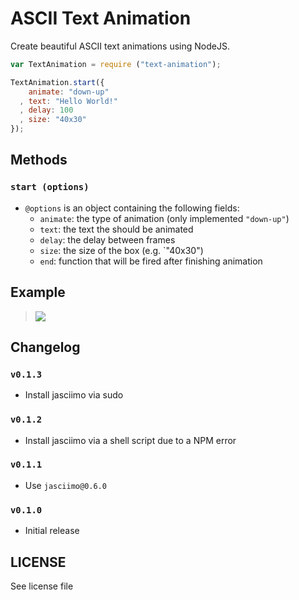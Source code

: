 ASCII Text Animation
====================

Create beautiful ASCII text animations using NodeJS.

```js
var TextAnimation = require ("text-animation");

TextAnimation.start({
    animate: "down-up"
  , text: "Hello World!"
  , delay: 100
  , size: "40x30"
});
```

## Methods

### `start (options)`
 - `@options` is an object containing the following fields:
   - `animate`: the type of animation (only implemented `"down-up"`)
   - `text`: the text the should be animated
   - `delay`: the delay between frames
   - `size`: the size of the box (e.g. `"40x30")
   - `end`: function that will be fired after finishing animation

## Example

> ![](http://i.imgur.com/7MdhMvi.gif)

## Changelog
### `v0.1.3`
 - Install jasciimo via sudo

### `v0.1.2`
 - Install jasciimo via a shell script due to a NPM error

### `v0.1.1`
 - Use `jasciimo@0.6.0`

### `v0.1.0`
 - Initial release

## LICENSE
See license file
